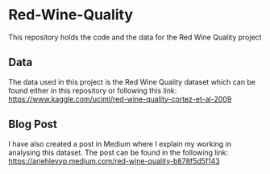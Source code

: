 # Red-Wine-Quality
This repository holds the code and the data for the Red Wine Quality project

## Data
The data used in this project is the Red Wine Quality dataset which can be found either in this repository or following this link: https://www.kaggle.com/uciml/red-wine-quality-cortez-et-al-2009

## Blog Post
I have also created a post in Medium where I explain my working in analysing this dataset. The post can be found in the following link: https://ariehlevyp.medium.com/red-wine-quality-b878f5d5f143
